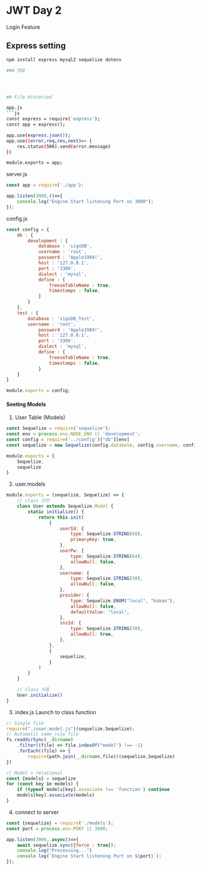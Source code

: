 # JWT Day 2
Login Feature

## Express setting

```sh
npm install express mysql2 sequelize dotenv

### TDD




## File Historied

app.js 
```js
const express = require('express');
const app = express();

app.use(express.json());
app.use((error,req,res,next)=> {
    res.status(500).send(error.message)
})

module.exports = app;
```

server.js
```js
const app = require('./app');

app.listen(3000,()=>{
    console.log("Engine Start listening Port on 3000");
});
```

config.js
```js
const config = {
    db : {
        development : {
            database : 'signDB',
            username : 'root',
            password : 'Apple1984!',
            host : '127.0.0.1',
            port : '3306',
            dialect : 'mysql',
            define : {
                freezeTableName : true,
                timestamps : false,
            }
        }
    },
    test : {
        database : 'signDB_Test',
        username : 'root',
            password : 'Apple1984!',
            host : '127.0.0.1',
            port : '3306',
            dialect : 'mysql',
            define : {
                freezeTableName : true,
                timestamps : false,
            }
    }
}

module.exports = config;
```

#### Seeting Models
1) User Table (Models)

```js
const Sequelize = require('sequelize');
const env = process.env.NODE_ENV || 'development';
const config = require('../config')["db"][env]
const sequelize = new Sequelize(config.database, config.username, config.password, config);

module.exports = {
    Sequelize,
    sequelize
}
```

2) user.models
```js
module.exports = (sequelize, Sequelize) => {
    // class 선언
    class User extends Sequelize.Model {
        static initialize() {
            return this.init(
                {
                    userId: {
                        type: Sequelize.STRING(60),
                        primaryKey: true,
                    },
                    userPw: {
                        type: Sequelize.STRING(64),
                        allowNull: false,
                    },
                    username: {
                        type: Sequelize.STRING(30),
                        allowNull: false,
                    },
                    provider: {
                        type: Sequelize.ENUM("local", "kakao"),
                        allowNull: false,
                        defaultValue: "local",
                    },
                    snsId: {
                        type: Sequelize.STRING(30),
                        allowNull: true,
                    },
                },
                {
                    sequelize,
                }
            )
        }
    }

    // class 사용
    User.initialize()
}
```

3) index.js Launch to class function 
```js
// Single file 
require("./user.model.js")(sequelize,Sequelize);
// Automatic same_rule file 
fs.readdirSync(__dirname)
    .filter((file) => file.indexOf("model") !== -1)
    .forEach((file) => {
        require(path.join(__dirname,file))(sequelize,Sequelize)
})

// Model > relational 
const {models} = sequelize 
for (const key in models) {
    if (typeof models[key].associate !== 'function') continue 
    models[key].associate(models)
}


```

4) connect to server
```js
const {sequelize} = require('./models');
const port = process.env.PORT || 3000;

app.listen(3000, async()=>{
    await sequelize.sync({force : true});
    console.log("Processing...")
    console.log(`Engine Start listening Port on ${port}`);
});
```

